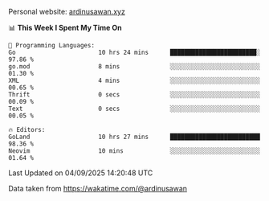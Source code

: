 Personal website: [ardinusawan.xyz](https://ardinusawan.xyz)

<!--START_SECTION:waka-->
📊 **This Week I Spent My Time On** 

```text
💬 Programming Languages: 
Go                       10 hrs 24 mins      ████████████████████████░   97.86 % 
go.mod                   8 mins              ░░░░░░░░░░░░░░░░░░░░░░░░░   01.30 % 
XML                      4 mins              ░░░░░░░░░░░░░░░░░░░░░░░░░   00.65 % 
Thrift                   0 secs              ░░░░░░░░░░░░░░░░░░░░░░░░░   00.09 % 
Text                     0 secs              ░░░░░░░░░░░░░░░░░░░░░░░░░   00.05 % 

🔥 Editors: 
GoLand                   10 hrs 27 mins      █████████████████████████   98.36 % 
Neovim                   10 mins             ░░░░░░░░░░░░░░░░░░░░░░░░░   01.64 % 
```


 Last Updated on 04/09/2025 14:20:48 UTC
<!--END_SECTION:waka-->
Data taken from https://wakatime.com/@ardinusawan
